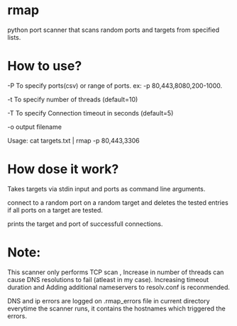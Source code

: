 # rmap
python port scanner that scans random ports and targets from specified lists.

# How to use?

  -P  To specify ports(csv) or range of ports.  ex: -p 80,443,8080,200-1000.

  -t  To specify number of threads (default=10)

  -T  To specify Connection timeout in seconds (default=5)
   
  -o  output filename 

  Usage: cat targets.txt | rmap -p 80,443,3306

# How dose it work?

Takes targets via stdin input and ports as command line arguments.

connect to a random port on a random target and deletes the tested entries if all ports on a target are tested.

prints the target and port of successfull connections.

# Note: 

This scanner only performs TCP scan , Increase in number of threads can cause DNS resolutions to fail (atleast in my case).
Increasing timeout duration and Adding additional nameservers to resolv.conf is reconmended.

DNS and ip errors are logged on .rmap_errors file in current directory everytime the scanner runs, it contains the hostnames which triggered the errors.
